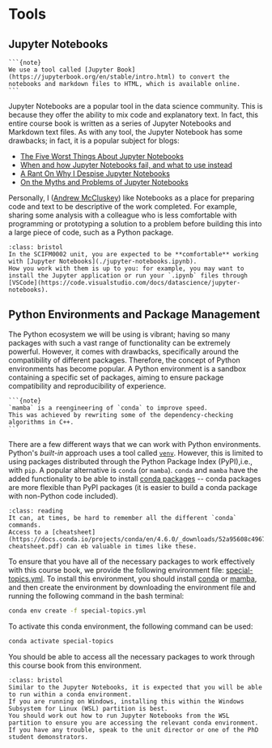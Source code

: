 # Tools

## Jupyter Notebooks

````{margin}
```{note}
We use a tool called [Jupyter Book](https://jupyterbook.org/en/stable/intro.html) to convert the notebooks and markdown files to HTML, which is available online.
```
````
Jupyter Notebooks are a popular tool in the data science community. 
This is because they offer the ability to mix code and explanatory text. 
In fact, this entire course book is written as a series of Jupyter Notebooks and Markdown text files.
As with any tool, the Jupyter Notebook has some drawbacks; in fact, it is a popular subject for blogs: 
- [The Five Worst Things About Jupyter Notebooks](https://dev.to/chainguns/the-five-worst-things-about-jupyter-notebooks-5d4o)
- [When and how Jupyter Notebooks fail, and what to use instead](https://erikjandevries.medium.com/when-and-how-jupyter-notebooks-fail-and-what-to-use-instead-a52c27dbaa4c)
- [A Rant On Why I Despise Jupyter Notebooks](https://medium.com/codex/an-honest-rant-on-why-i-despise-jupyter-notebooks-6b631334ce19)
- [On the Myths and Problems of Jupyter Notebooks](https://ploomber.io/blog/nbs-myths/)

Personally, I ([Andrew McCluskey](https://mccluskey.scot)) like Notebooks as a place for preparing code and text to be descriptive of the work completed. 
For example, sharing some analysis with a colleague who is less comfortable with programming or prototyping a solution to a problem before building this into a large piece of code, such as a Python package.

```{admonition} Bristol Only
:class: bristol
In the SCIFM0002 unit, you are expected to be **comfortable** working with [Jupyter Notebooks](./jupyter-notebooks.ipynb). 
How you work with them is up to you: for example, you may want to install the Jupyter application or run your `.ipynb` files through [VSCode](https://code.visualstudio.com/docs/datascience/jupyter-notebooks). 
```

## Python Environments and Package Management

The Python ecosystem we will be using is vibrant; having so many packages with such a vast range of functionality can be extremely powerful. 
However, it comes with drawbacks, specifically around the compatibility of different packages. 
Therefore, the concept of Python environments has become popular. 
A Python environment is a sandbox containing a specific set of packages, aiming to ensure package compatibility and reproducibility of experience. 

````{margin}
```{note}
`mamba` is a reengineering of `conda` to improve speed. 
This was achieved by rewriting some of the dependency-checking algorithms in C++. 
```
````
There are a few different ways that we can work with Python environments. 
Python's *built-in* approach uses a tool called [`venv`](https://docs.python.org/3/library/venv.html). 
However, this is limited to using packages distributed through the Python Package Index (PyPI),i.e., with `pip`. 
A popular alternative is `conda` (or `mamba`). 
`conda` and `mamba` have the added functionality to be able to install [conda packages](https://anaconda.org/anaconda/repo) -- conda packages are more flexible than PyPI packages (it is easier to build a conda package with non-Python code included).

```{admonition} Conda Cheatsheet
:class: reading
It can, at times, be hard to remember all the different `conda` commands. 
Access to a [cheatsheet](https://docs.conda.io/projects/conda/en/4.6.0/_downloads/52a95608c49671267e40c689e0bc00ca/conda-cheatsheet.pdf) can eb valuable in times like these.
```

To ensure that you have all of the necessary packages to work effectively with this course book, we provide the following environment file: [special-topics.yml](../_static/special-topics.yml). 
To install this environment, you should install [conda](https://docs.conda.io/projects/conda/en/latest/user-guide/install/index.html) or [mamba](https://mamba.readthedocs.io/en/latest/installation/mamba-installation.html), and then create the environment by downloading the environment file and running the following command in the bash terminal:
```bash 
conda env create -f special-topics.yml
```
To activate this conda environment, the following command can be used:
```bash
conda activate special-topics
```
You should be able to access all the necessary packages to work through this course book from this environment. 

```{admonition} Bristol Only
:class: bristol
Similar to the Jupyter Notebooks, it is expected that you will be able to run within a conda environment. 
If you are running on Windows, installing this within the Windows Subsystem for Linux (WSL) partition is best.
You should work out how to run Jupyter Notebooks from the WSL partition to ensure you are accessing the relevant conda environment. 
If you have any trouble, speak to the unit director or one of the PhD student demonstrators.
```
